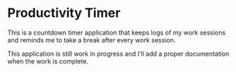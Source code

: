 Productivity Timer
=====

This is a countdown timer application that keeps logs of my work sessions and
reminds me to take a break after every work session.

This application is still work in progress and I'll add a proper documentation
when the work is complete.
